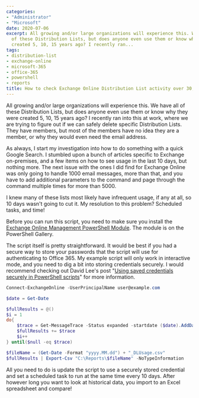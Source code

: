 ```yaml
---
categories:
- "Administrator"
- "Microsoft"
date: 2020-07-06
excerpt: All growing and/or large organizations will experience this. We have all
  of these Distribution Lists, but does anyone even use them or know why they were
  created 5, 10, 15 years ago? I recently ran...
tags:
- distribution-list
- exchange-online
- microsoft-365
- office-365
- powershell
- reports
title: How to check Exchange Online Distribution List activity over 30, 60, 90+ days?
---
```


All growing and/or large organizations will experience this. We have all of these Distribution Lists, but does anyone even use them or know why they were created 5, 10, 15 years ago? I recently ran into this at work, where we are trying to figure out if we can safely delete specific Distribution Lists. They have members, but most of the members have no idea they are a member, or why they would even need the email address.

As always, I start my investigation into how to do something with a quick Google Search. I stumbled upon a bunch of articles specific to Exchange on-premises, and a few items on how to see usage in the last 10 days, but nothing more. The next issue with the ones I did find for Exchange Online was only going to handle 1000 email messages, more than that, and you have to add additional parameters to the command and page through the command multiple times for more than 5000.

I knew many of these lists most likely have infrequent usage, if any at all, so 10 days wasn't going to cut it. My resolution to this problem? Scheduled tasks, and time!

Before you can run this script, you need to make sure you install the [Exchange Online Management PowerShell Module](https://www.powershellgallery.com/packages/ExchangeOnlineManagement/2.0.3-Preview). The module is on the PowerShell Gallery.

The script itself is pretty straightforward. It would be best if you had a secure way to store your passwords that the script will use for authenticating to Office 365. My example script will only work in interactive mode, and you need to dig a bit into storing credentials securely. I would recommend checking out David Lee's post "[Using saved credentials securely in PowerShell scripts](https://purple.telstra.com.au/blog/using-saved-credentials-securely-in-powershell-scripts)" for more information.

```powershell
Connect-ExchangeOnline -UserPrincipalName user@example.com

$date = Get-Date

$fullResults = @()
$i = 1
do{
    $trace = Get-MessageTrace -Status expanded -startdate ($date).AddDays(-10) -EndDate ($date) -PageSize 5000 -Page $i| Group-Object recipientaddress | Select-Object name,count
    $fullResults += $trace
    $i++
} until($null -eq $trace)

$fileName = (Get-Date -Format "yyyy.MM.dd") + "_DLUsage.csv"
$fullResults | Export-Csv "C:\Reports\$fileName" -NoTypeInformation
```

All you need to do is update the script to use a securely stored credential and set a scheduled task to run at the same time every 10 days. After however long you want to look at historical data, you import to an Excel spreadsheet and compare!
